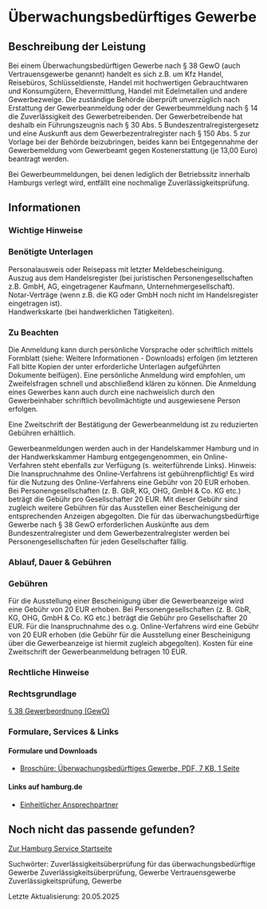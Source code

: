 




Überwachungsbedürftiges Gewerbe
===============================

Beschreibung der Leistung
-------------------------

Bei einem Überwachungsbedürftigen Gewerbe nach § 38 GewO (auch Vertrauensgewerbe genannt) handelt es sich z.B. um Kfz Handel, Reisebüros, Schlüsseldienste, Handel mit hochwertigen Gebrauchtwaren und Konsumgütern, Ehevermittlung, Handel mit Edelmetallen und andere Gewerbezweige. Die zuständige Behörde überprüft unverzüglich nach Erstattung der Gewerbeanmeldung oder der Gewerbeummeldung nach § 14 die Zuverlässigkeit des Gewerbetreibenden. Der Gewerbetreibende hat deshalb ein Führungszeugnis nach § 30 Abs. 5 Bundeszentralregistergesetz und eine Auskunft aus dem Gewerbezentralregister nach § 150 Abs. 5 zur Vorlage bei der Behörde beizubringen, beides kann bei Entgegennahme der Gewerbemeldung vom Gewerbeamt gegen Kostenerstattung (je 13,00 Euro) beantragt werden.

Bei Gewerbeummeldungen, bei denen lediglich der Betriebssitz innerhalb Hamburgs verlegt wird, entfällt eine nochmalige Zuverlässigkeitsprüfung.

Informationen
-------------

### Wichtige Hinweise

### Benötigte Unterlagen

Personalausweis oder Reisepass mit letzter Meldebescheinigung.  
Auszug aus dem Handelsregister (bei juristischen Personengesellschaften z.B. GmbH, AG, eingetragener Kaufmann, Unternehmergesellschaft).  
Notar-Verträge (wenn z.B. die KG oder GmbH noch nicht im Handelsregister eingetragen ist).  
Handwerkskarte (bei handwerklichen Tätigkeiten).

### Zu Beachten

Die Anmeldung kann durch persönliche Vorsprache oder schriftlich mittels Formblatt (siehe: Weitere Informationen - Downloads) erfolgen (im letzteren Fall bitte Kopien der unter erforderliche Unterlagen aufgeführten Dokumente beifügen). Eine persönliche Anmeldung wird empfohlen, um Zweifelsfragen schnell und abschließend klären zu können. Die Anmeldung eines Gewerbes kann auch durch eine nachweislich durch den Gewerbeinhaber schriftlich bevollmächtigte und ausgewiesene Person erfolgen.

Eine Zweitschrift der Bestätigung der Gewerbeanmeldung ist zu reduzierten Gebühren erhältlich.

Gewerbeanmeldungen werden auch in der Handelskammer Hamburg und in der Handwerkskammer Hamburg entgegengenommen, ein Online-Verfahren steht ebenfalls zur Verfügung (s. weiterführende Links). Hinweis:  Die Inanspruchnahme des Online-Verfahrens ist gebührenpflichtig! Es wird für die Nutzung des Online-Verfahrens eine Gebühr von 20 EUR erhoben. Bei Personengesellschaften (z. B. GbR, KG, OHG, GmbH & Co. KG etc.) beträgt die Gebühr pro Gesellschafter 20 EUR. Mit dieser Gebühr sind zugleich weitere Gebühren für das Ausstellen einer Bescheinigung der entsprechenden Anzeigen abgegolten. Die für das überwachungsbedürftige Gewerbe nach § 38 GewO erforderlichen Auskünfte aus dem Bundeszentralregister und dem Gewerbezentralregister werden bei Personengesellschaften für jeden Gesellschafter fällig.

### Ablauf, Dauer & Gebühren

### Gebühren

Für die Ausstellung einer Bescheinigung über die Gewerbeanzeige wird eine Gebühr von 20 EUR erhoben. Bei Personengesellschaften (z. B. GbR, KG, OHG, GmbH & Co. KG etc.) beträgt die Gebühr pro Gesellschafter 20 EUR. Für die Inanspruchnahme des o.g. Online-Verfahrens wird eine Gebühr von 20 EUR erhoben (die Gebühr für die Ausstellung einer Bescheinigung über die Gewerbeanzeige ist hiermit zugleich abgegolten). Kosten für eine Zweitschrift der Gewerbeanmeldung betragen 10 EUR.

### Rechtliche Hinweise

### Rechtsgrundlage

[§ 38 Gewerbeordnung (GewO)](http://www.gesetze-im-internet.de/gewo/__38.html)

### Formulare, Services & Links

#### Formulare und Downloads

* [Broschüre: Überwachungsbedürftiges Gewerbe, PDF, 7 KB, 1 Seite](https://fhh1.hamburg.de/Dibis/form/pdf/Ueberwachungsbeduerftige_Gewerbe.pdf)

#### Links auf hamburg.de

* [Einheitlicher Ansprechpartner](https://www.hamburg.de/politik-und-verwaltung/behoerden/bwi/services/einheitlicher-ansprechpartner)

Noch nicht das passende gefunden?
---------------------------------

 [Zur Hamburg Service Startseite](/service/)

Suchwörter: Zuverlässigkeitsüberprüfung für das überwachungsbedürftige Gewerbe Zuverlässigkeitsüberprüfung, Gewerbe Vertrauensgewerbe Zuverlässigkeitsprüfung, Gewerbe

Letzte Aktualisierung: 20.05.2025


